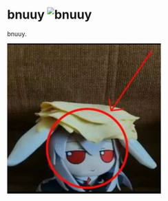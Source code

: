 # bnuuy ![bnuuy](https://github.com/Grazen0/bnuuy/actions/workflows/bnuuy.yml/badge.svg)

bnuuy.

![bnuuy](https://github.com/Grazen0/bnuuy/blob/main/bnuuy.png?raw=true)
